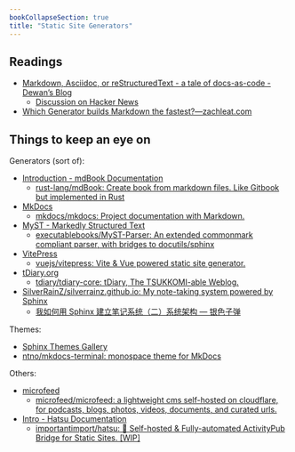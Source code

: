 ```yaml
---
bookCollapseSection: true
title: "Static Site Generators"
---
```


## Readings

- [Markdown, Asciidoc, or reStructuredText - a tale of docs-as-code - Dewan’s Blog](https://www.dewanahmed.com/markdown-asciidoc-restructuredtext/)
    + [Discussion on Hacker News](https://news.ycombinator.com/item?id=33468213)
- [Which Generator builds Markdown the fastest?—zachleat.com](https://www.zachleat.com/web/build-benchmark/)


## Things to keep an eye on

Generators \(sort of\):

- [Introduction - mdBook Documentation](https://rust-lang.github.io/mdBook/)
    + [rust-lang/mdBook: Create book from markdown files. Like Gitbook but implemented in Rust](https://github.com/rust-lang/mdBook/tree/master)
- [MkDocs](https://www.mkdocs.org/)
    + [mkdocs/mkdocs: Project documentation with Markdown.](https://github.com/mkdocs/mkdocs)
- [MyST - Markedly Structured Text](https://myst-parser.readthedocs.io/en/latest/#)
    + [executablebooks/MyST-Parser: An extended commonmark compliant parser, with bridges to docutils/sphinx](https://github.com/executablebooks/MyST-Parser)
- [VitePress](https://vitepress.dev/)
    + [vuejs/vitepress: Vite & Vue powered static site generator.](https://github.com/vuejs/vitepress)
- [tDiary.org](https://tdiary.org/)
    + [tdiary/tdiary-core: tDiary, The TSUKKOMI-able Weblog.](https://github.com/tdiary/tdiary-core)
- [SilverRainZ/silverrainz.github.io: My note-taking system powered by Sphinx](https://github.com/SilverRainZ/silverrainz.github.io)
    + [我如何用 Sphinx 建立笔记系统（二）系统架构 — 银色子弹](https://silverrainz.me/blog/sphinx-as-note-taking-system-2.html)

Themes:

- [Sphinx Themes Gallery](https://sphinx-themes.org/)
- [ntno/mkdocs-terminal: monospace theme for MkDocs](https://github.com/ntno/mkdocs-terminal)

Others:

- [microfeed](https://www.microfeed.org/)
    + [microfeed/microfeed: a lightweight cms self-hosted on cloudflare, for podcasts, blogs, photos, videos, documents, and curated urls.](https://github.com/microfeed/microfeed)
- [Intro - Hatsu Documentation](https://hatsu.cli.rs/intro.html)
    + [importantimport/hatsu: 🩵 Self-hosted & Fully-automated ActivityPub Bridge for Static Sites. [WIP]](https://github.com/importantimport/hatsu)
